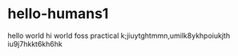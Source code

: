 # hello-humans1
hello world
hi world
foss practical
k;jiuytghtmmn,umilk8ykhpoiukjth
iu9j7hkkt6kh6hk

